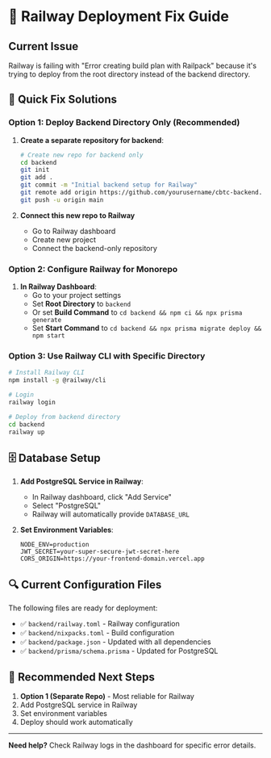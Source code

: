 # 🚨 Railway Deployment Fix Guide

## Current Issue
Railway is failing with "Error creating build plan with Railpack" because it's trying to deploy from the root directory instead of the backend directory.

## 🔧 Quick Fix Solutions

### Option 1: Deploy Backend Directory Only (Recommended)

1. **Create a separate repository for backend**:
   ```bash
   # Create new repo for backend only
   cd backend
   git init
   git add .
   git commit -m "Initial backend setup for Railway"
   git remote add origin https://github.com/yourusername/cbtc-backend.git
   git push -u origin main
   ```

2. **Connect this new repo to Railway**
   - Go to Railway dashboard
   - Create new project
   - Connect the backend-only repository

### Option 2: Configure Railway for Monorepo

1. **In Railway Dashboard**:
   - Go to your project settings
   - Set **Root Directory** to `backend`
   - Or set **Build Command** to `cd backend && npm ci && npx prisma generate`
   - Set **Start Command** to `cd backend && npx prisma migrate deploy && npm start`

### Option 3: Use Railway CLI with Specific Directory

```bash
# Install Railway CLI
npm install -g @railway/cli

# Login
railway login

# Deploy from backend directory
cd backend
railway up
```

## 🗄️ Database Setup

1. **Add PostgreSQL Service in Railway**:
   - In Railway dashboard, click "Add Service"
   - Select "PostgreSQL"
   - Railway will automatically provide `DATABASE_URL`

2. **Set Environment Variables**:
   ```
   NODE_ENV=production
   JWT_SECRET=your-super-secure-jwt-secret-here
   CORS_ORIGIN=https://your-frontend-domain.vercel.app
   ```

## 🔍 Current Configuration Files

The following files are ready for deployment:
- ✅ `backend/railway.toml` - Railway configuration
- ✅ `backend/nixpacks.toml` - Build configuration
- ✅ `backend/package.json` - Updated with all dependencies
- ✅ `backend/prisma/schema.prisma` - Updated for PostgreSQL

## 🚀 Recommended Next Steps

1. **Option 1 (Separate Repo)** - Most reliable for Railway
2. Add PostgreSQL service in Railway
3. Set environment variables
4. Deploy should work automatically

---

**Need help?** Check Railway logs in the dashboard for specific error details.
